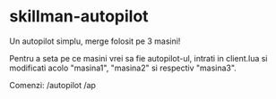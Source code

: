 # skillman-autopilot
Un autopilot simplu, merge folosit pe 3 masini!

Pentru a seta pe ce masini vrei sa fie autopilot-ul, intrati in client.lua si modificati acolo "masina1", "masina2" si respectiv "masina3".

Comenzi:
/autopilot
/ap
